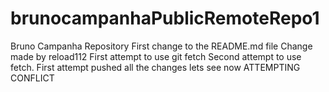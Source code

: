# brunocampanhaPublicRemoteRepo1

Bruno Campanha Repository
First change to the README.md file
Change made by reload112
First attempt to use git fetch
Second attempt to use fetch. First attempt pushed all the changes lets see now
ATTEMPTING CONFLICT
